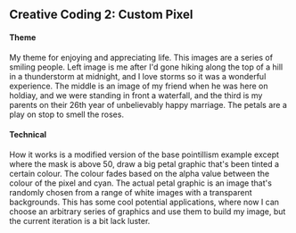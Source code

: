## Creative Coding 2: Custom Pixel


#### Theme
My theme for enjoying and appreciating life. This images are a series of smiling people. Left image is me after I'd gone hiking along the top of a hill in a thunderstorm at midnight, and I love storms so it was a wonderful experience. The middle is an image of my friend when he was here on holdiay, and we were standing in front a waterfall, and the third is my parents on their 26th year of unbelievably happy marriage. The petals are a play on stop to smell the roses.

#### Technical
How it works is a modified version of the base pointillism example except where the mask is above 50, draw a big petal graphic that's been tinted a certain colour. The colour fades based on the alpha value between the colour of the pixel and cyan. The actual petal graphic is an image that's randomly chosen from a range of white images with a transparent backgrounds. This has some cool potential applications, where now I can choose an arbitrary series of graphics and use them to build my image, but the current iteration is a bit lack luster.  